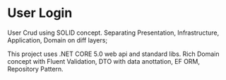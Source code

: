 # User Login

User Crud using SOLID concept. Separating Presentation, Infrastructure, Application, Domain
on diff layers; 

This project uses .NET CORE 5.0 web api and standard libs. Rich Domain concept with 
Fluent Validation, DTO with data anottation, EF ORM, Repository Pattern. 